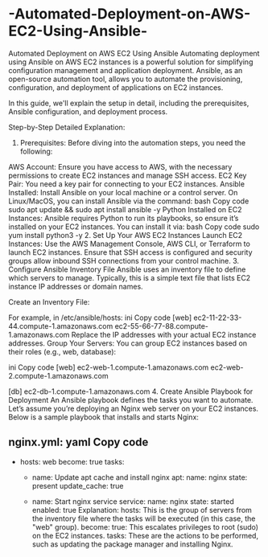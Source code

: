 # -Automated-Deployment-on-AWS-EC2-Using-Ansible-

Automated Deployment on AWS EC2 Using Ansible
Automating deployment using Ansible on AWS EC2 instances is a powerful solution for simplifying configuration management and application deployment. Ansible, as an open-source automation tool, allows you to automate the provisioning, configuration, and deployment of applications on EC2 instances.

In this guide, we'll explain the setup in detail, including the prerequisites, Ansible configuration, and deployment process.

Step-by-Step Detailed Explanation:
1. Prerequisites:
Before diving into the automation steps, you need the following:

AWS Account: Ensure you have access to AWS, with the necessary permissions to create EC2 instances and manage SSH access.
EC2 Key Pair: You need a key pair for connecting to your EC2 instances.
Ansible Installed: Install Ansible on your local machine or a control server.
On Linux/MacOS, you can install Ansible via the command:
bash
Copy code
sudo apt update && sudo apt install ansible -y
Python Installed on EC2 Instances: Ansible requires Python to run its playbooks, so ensure it’s installed on your EC2 instances.
You can install it via:
bash
Copy code
sudo yum install python3 -y
2. Set Up Your AWS EC2 Instances
Launch EC2 Instances:
Use the AWS Management Console, AWS CLI, or Terraform to launch EC2 instances.
Ensure that SSH access is configured and security groups allow inbound SSH connections from your control machine.
3. Configure Ansible Inventory File
Ansible uses an inventory file to define which servers to manage. Typically, this is a simple text file that lists EC2 instance IP addresses or domain names.

Create an Inventory File:

For example, in /etc/ansible/hosts:
ini
Copy code
[web]
ec2-11-22-33-44.compute-1.amazonaws.com
ec2-55-66-77-88.compute-1.amazonaws.com
Replace the IP addresses with your actual EC2 instance addresses.
Group Your Servers: You can group EC2 instances based on their roles (e.g., web, database):

ini
Copy code
[web]
ec2-web-1.compute-1.amazonaws.com
ec2-web-2.compute-1.amazonaws.com

[db]
ec2-db-1.compute-1.amazonaws.com
4. Create Ansible Playbook for Deployment
An Ansible playbook defines the tasks you want to automate. Let’s assume you’re deploying an Nginx web server on your EC2 instances. Below is a sample playbook that installs and starts Nginx:

nginx.yml:
yaml
Copy code
---
- hosts: web
  become: true
  tasks:
    - name: Update apt cache and install nginx
      apt:
        name: nginx
        state: present
        update_cache: true
  
    - name: Start nginx service
      service:
        name: nginx
        state: started
        enabled: true
Explanation:
hosts: This is the group of servers from the inventory file where the tasks will be executed (in this case, the "web" group).
become: true: This escalates privileges to root (sudo) on the EC2 instances.
tasks: These are the actions to be performed, such as updating the package manager and installing Nginx.
